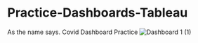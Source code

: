 # Practice-Dashboards-Tableau
As the name says.
Covid Dashboard Practice
![Dashboard 1 (1)](https://user-images.githubusercontent.com/93518648/237008422-11f101f8-bd1d-4493-9af1-5f44a8ad3763.png)
